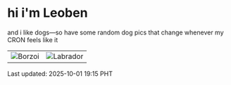 # hi i'm Leoben

and i like dogs—so have some random dog pics that change whenever my CRON feels like it

|  |  |
|--------|----------|
| ![Borzoi](https://random-dog-vercel.vercel.app/api/random-borzoi?v=1759317335) | ![Labrador](https://random-dog-vercel.vercel.app/api/random-labrador?v=1759317335) |

Last updated: 2025-10-01 19:15 PHT
